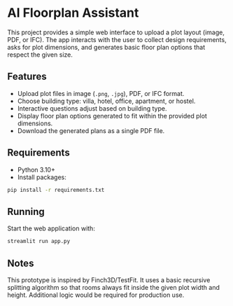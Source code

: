 # AI Floorplan Assistant

This project provides a simple web interface to upload a plot layout (image, PDF, or IFC). The app interacts with the user to collect design requirements, asks for plot dimensions, and generates basic floor plan options that respect the given size.

## Features

- Upload plot files in image (`.png`, `.jpg`), PDF, or IFC format.
- Choose building type: villa, hotel, office, apartment, or hostel.
- Interactive questions adjust based on building type.
- Display floor plan options generated to fit within the provided plot dimensions.
- Download the generated plans as a single PDF file.

## Requirements

- Python 3.10+
- Install packages:

```bash
pip install -r requirements.txt
```

## Running

Start the web application with:

```bash
streamlit run app.py
```

## Notes

This prototype is inspired by Finch3D/TestFit. It uses a basic recursive splitting algorithm so that rooms always fit inside the given plot width and height. Additional logic would be required for production use.
